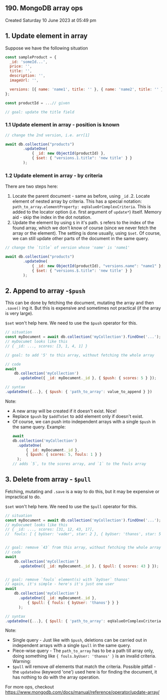 ## 190. MongoDB array ops
Created Saturday 10 June 2023 at 05:49 pm

## 1. Update element in array

Suppose we have the following situation
```js
const sampleProduct = {
  _id: 'someId...',
  price: '',
  title: '',
  description: '',
  imageUrl: '',

  versions: [{ name: 'name1', title: '' }, { name: 'name2', title: '' }]
};

const productId = ...// given

// goal: update the title field
```

### 1.1 Update element in array - position is known
```js
// change the 2nd version, i.e. arr[1]

await db.collection("products")
		.updateOne(
			{ _id: new ObjectId(productId) }, 
			{ $set: { "versions.1.title": 'new title' } }
		);
```

### 1.2 Update element in array - by criteria
There are two steps here:
1. Locate the parent document - same as before, using `_id`
.2. Locate element of nested array by criteria. This has a special notation: `path_to_array.elementProperty: eqValueOrComplexCriteria`. This is added to the locator option (i.e. first argument of `update*`) itself. Memory aid - skip the index in the dot notation.
3. Update the element by using `$` in it's path. `$` refers to the index of the found array, which we don't know of course (since we never fetch the array or the element). The setting is done usually, using `$set`. Of course, we can still update other parts of the document in the same query.
```js
// change the `title` of version whose 'name' is 'name1'

await db.collection("products")
		.updateOne(
			{ _id: new ObjectId(productId), "versions.name": "name1" }, 
			{ $set: { "versions.$.title": 'new title' } }
		);
```


## 2. Append to array -`$push`
This can be done by fetching the document, mutating the array and then `.save()` ing it. But this is expensive and sometimes not practical (if the array is very large).

`$set` won't help here. We need to use the `$push` operator for this.
```js
// situation
const myDocument = await db.collection('myCollection').findOne('...');
// myDocumet looks like this
// { _id: ..., scores: [3, 1, 4, 1] }

// goal: to add '5' to this array, without fetching the whole array

// code
await 
	db.collection('myCollection')
	  .updateOne({ _id: myDocument._id }, { $push: { scores: 5 } });
```

```js
// syntax
.updateOne({...}, { $push: { 'path_to_array': value_to_append } })
```
Note: 
- A new array will be created if it doesn't exist. Nice!
- Replace `$push` by `$addToSet` to add element only if doesn't exist.
- Of course, we can push into independent arrays with a single `$push` in the same query. Example:
	```js
	await 
	db.collection('myCollection')
	  .updateOne(
		  { _id: myDocument._id }, 
		  { $push: { scores: 5, fouls: 1 } }
	  );
	// adds `5`, to the scores array, and `1` to the fouls array
	```


## 3. Delete from array - `$pull`
Fetching, mutating and `.save` is a way to do this, but it may be expensive or impractical to do.

`$set` won't help here. We need to use the `$pull` operator for this.
```js
// situation
const myDocument = await db.collection('myCollection').findOne('...');
// myDocumet looks like this
// { _id: ..., scores: [31, 12, 43, 17], 
//	fouls: [ { byUser: 'vader', star: 2 }, { byUser: 'thanos', star: 5 }] }


// goal: remove `43` from this array, without fetching the whole array
// code
await 
	db.collection('myCollection')
	  .updateOne({ _id: myDocument._id }, { $pull: { scores: 43 } });


// goal: remove `fouls` element(s) with `byUser` thanos'
// again, it's simple - here's it's just one user
await 
	db.collection('myCollection')
	  .updateOne({ _id: myDocument._id }, 
		  { $pull: { fouls: { byUser: 'thanos'} } }
	  );
```

```js
// syntax
.updateOne({...}, { $pull: { 'path_to_array': eqValueOrComplexCriteria } })
```
Note:
- Single query - Just like with `$push`, deletions can be carried out in independent arrays with a single `$pull` in the same query.
- Piece-wise query - The `path_to_array` has to be a path till array only, doing something like `{ fouls.byUser: 'thanos' }` is an invalid criteria.
Warning:
 - `$pull` will remove *all* elements that match the criteria. Possible pitfall - the `updateOne` (keyword 'one') used here is for finding the document, it has nothing to do with the array operation.

For more ops, checkout https://www.mongodb.com/docs/manual/reference/operator/update-array/